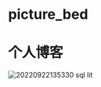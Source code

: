 # picture_bed
# 个人博客
![20220922135330](https://cdn.jsdelivr.net/gh/Linss33/picture_bed@main/blogs/pictures/VScode20220922135330.png)
sql
lit
